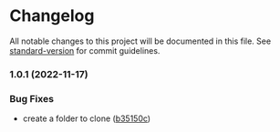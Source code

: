 # Changelog

All notable changes to this project will be documented in this file. See [standard-version](https://github.com/conventional-changelog/standard-version) for commit guidelines.

### 1.0.1 (2022-11-17)


### Bug Fixes

* create a folder to clone ([b35150c](https://github.com/edvardchen/mono-clone/commit/b35150cf0de921f9464d4d99a415441bc6bb27a1))
